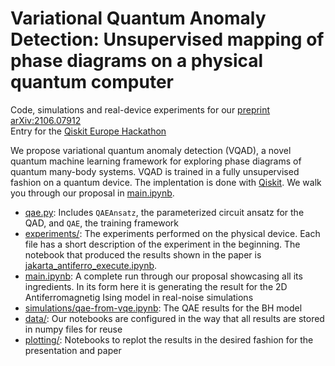 # Variational Quantum Anomaly Detection: Unsupervised mapping of phase diagrams on a physical quantum computer

Code, simulations and real-device experiments for our [preprint arXiv:2106.07912](https://arxiv.org/abs/2106.07912)  
Entry for the [Qiskit Europe Hackathon](https://qiskithackathoneurope.bemyapp.com/#/projects/60805383ff00f400197f84fd)

We propose variational quantum anomaly detection (VQAD), a novel quantum machine learning framework for exploring phase diagrams of quantum many-body systems. VQAD is trained in a fully unsupervised fashion on a quantum device. The implentation is done with [Qiskit](https://qiskit.org/). We walk you through our proposal in [main.ipynb](main.ipynb).

* [qae.py](qae.py): Includes `QAEAnsatz`, the parameterized circuit ansatz for the QAD, and `QAE`, the training framework
* [experiments/](experiments/): The experiments performed on the physical device. Each file has a short description of the experiment in the beginning. The notebook that produced the results shown in the paper is [jakarta_antiferro_execute.ipynb](jakarta_antiferro_execute.ipynb).
* [main.ipynb](main.ipynb): A complete run through our proposal showcasing all its ingredients. In its form here it is generating the result for the 2D Antiferromagnetig Ising model in real-noise simulations
* [simulations/qae-from-vqe.ipynb](simulations/qae-from-vqe.ipynb): The QAE results for the BH model
* [data/](data/): Our notebooks are configured in the way that all results are stored in numpy files for reuse
* [plotting/](plotting/): Notebooks to replot the results in the desired fashion for the presentation and paper
